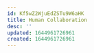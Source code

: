 ```yaml
---
id: Kf5wZ2WjuEdZSTu9W6aHK
title: Human Collaboration
desc: ''
updated: 1644961726961
created: 1644961726961
---
```


